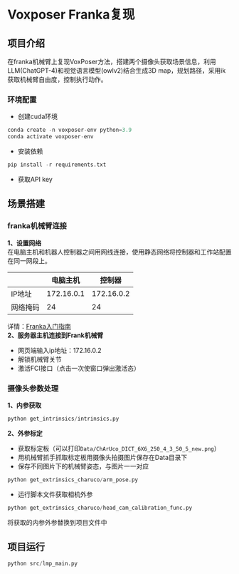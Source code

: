 # Voxposer Franka复现  
## 项目介绍
在franka机械臂上复现VoxPoser方法，搭建两个摄像头获取场景信息，利用LLM(ChatGPT-4)和视觉语言模型(owlv2)结合生成3D map，规划路径，采用ik获取机械臂自由度，控制执行动作。  
### 环境配置  
* 创建cuda环境
```python
conda create -n voxposer-env python=3.9
conda activate voxposer-env
```
* 安装依赖
```python
pip install -r requirements.txt
```
* 获取API key
## 场景搭建  
### franka机械臂连接  
**1、设置网络**  
在电脑主机和机器人控制器之间用网线连接，使用静态网络将控制器和工作站配置在同一网段上。  

|   | 电脑主机 | 控制器 |
| --- | --- | --- |  
| IP地址 | 172.16.0.1 | 172.16.0.2 |  
| 网络掩码 | 24 | 24 |  

详情：[Franka入门指南](https://franka.cn/FCI/getting_started.html " ")  
**2、服务器主机连接到Frank机械臂**  
 * 网页端输入ip地址：172.16.0.2  
 * 解锁机械臂关节  
 * 激活FCI接口（点击一次使窗口弹出激活态）
### 摄像头参数处理
**1、内参获取**  
```python
python get_intrinsics/intrinsics.py
```
**2、外参标定**
* 获取标定板（可以打印``Data/ChArUco_DICT_6X6_250_4_3_50_5_new.png``）
* 用机械臂抓手抓取标定板用摄像头拍摄图片保存在Data目录下
* 保存不同图片下的机械臂姿态，与图片一一对应
```python
python get_extrinsics_charuco/arm_pose.py
```
* 运行脚本文件获取相机外参
```python
python get_extrinsics_charuco/head_cam_calibration_func.py
```
将获取的内参外参替换到项目文件中
## 项目运行
```python
python src/lmp_main.py
```
